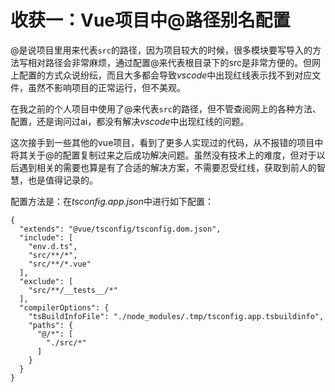 # 收获一：Vue项目中@路径别名配置

@是说项目里用来代表`src`的路径，因为项目较大的时候，很多模块要写导入的方法写相对路径会非常麻烦，通过配置@来代表根目录下的src是非常方便的。但网上配置的方式众说纷纭，而且大多都会导致*vscode*中出现红线表示找不到对应文件，虽然不影响项目的正常运行，但不美观。

在我之前的个人项目中使用了@来代表`src`的路径，但不管查阅网上的各种方法、配置，还是询问过ai，都没有解决*vscode*中出现红线的问题。

这次接手到一些其他的vue项目，看到了更多人实现过的代码，从不报错的项目中将其关于@的配置复制过来之后成功解决问题。虽然没有技术上的难度，但对于以后遇到相关的需要也算是有了合适的解决方案，不需要忍受红线，获取到前人的智慧，也是值得记录的。

配置方法是：在*tsconfig.app.json*中进行如下配置：
```
{
  "extends": "@vue/tsconfig/tsconfig.dom.json",
  "include": [
    "env.d.ts",
    "src/**/*",
    "src/**/*.vue"
  ],
  "exclude": [
    "src/**/__tests__/*"
  ],
  "compilerOptions": {
    "tsBuildInfoFile": "./node_modules/.tmp/tsconfig.app.tsbuildinfo",
    "paths": {
      "@/*": [
        "./src/*"
      ]
    }
  }
}
```


